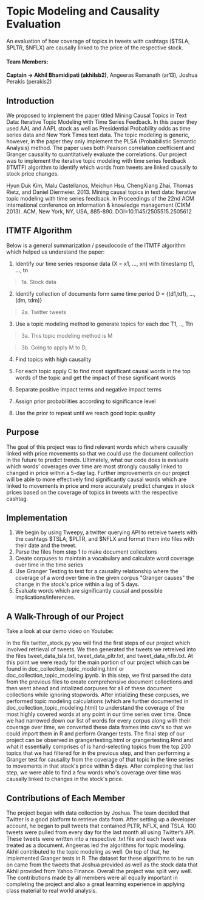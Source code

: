 # Topic Modeling and Causality Evaluation

An evaluation of how coverage of topics in tweets with cashtags ($TSLA, $PLTR, $NFLX) are causally linked to the price of the respective stock.

#### Team Members:

  **Captain -> Akhil Bhamidipati (akhilsb2)**,
  Angeeras Ramanath (ar13),
  Joshua Perakis (perakis2)
  
## Introduction

We proposed to implement the paper titled Mining Causal Topics in Text Data: Iterative Topic Modeling with Time Series Feedback. In this paper they used AAL and AAPL stock as well as Presidential Probability odds as time series data and New York Times text data. The topic modeling is generic, however, in the paper they only implement the PLSA (Probabilistic Semantic Analysis) method. The paper uses both Pearson correlation coefficient and Granger causality to quantitatively evaluate the correlations. Our project was to implement the iterative topic modeling with time series feedback (ITMTF) algorithm to identify which words from tweets are linked causally to stock price changes.

Hyun Duk Kim, Malu Castellanos, Meichun Hsu, ChengXiang Zhai, Thomas Rietz, and Daniel Diermeier. 2013. Mining causal topics in text data: Iterative topic modeling with time series feedback. In Proceedings of the 22nd ACM international conference on information & knowledge management (CIKM 2013). ACM, New York, NY, USA, 885-890. DOI=10.1145/2505515.2505612

## ITMTF Algorithm

Below is a general summarization / pseudocode of the ITMTF algorithm which helped us understand the paper: 

1. Identify our time series response data (X = x1, ..., xn) with timestamp t1, ..., tn

> 1a. Stock data

2. Identify collection of documents form same time period D = {(d1,td1), ..., (dm, tdm)}
 
> 2a. Twitter tweets

3. Use a topic modeling method to generate topics for each doc  T1, .., Ttn
 
> 3a. This topic modeling method is M
 
> 3b. Going to apply M to D, 

4. Find topics with high causality

5. For each topic apply C to find most significant causal words in the top words of the topic and get the impact of these significant words

6. Separate positive impact terms and negative impact terms

7. Assign prior probabilities according to significance level

8. Use the prior to repeat until we reach good topic quality

## Purpose

The goal of this project was to find relevant words which where causally linked with price movements so that we could use the document collection in the future to predict trends. Ultimately, what our code does is evaluate which words' coverages over time are most strongly causally linked to changed in price within a 5-day lag. Further improvements on our project will be able to more effectively find significantly causal words which are linked to movements in price and more accurately predict changes in stock prices based on the coverage of topics in tweets with the respective cashtag. 

## Implementation

1. We begin by using Tweepy, a twitter querying API to retreive tweets with the cashtags $TSLA, $PLTR, and $NFLX and format them into files with their date and the tweet.
2. Parse the files from step 1 to make document collections
3. Create corpuses to maintain a vocabulary and calculate word coverage over time in the time series
4. Use Granger Testing to test for a causality relationship where the coverage of a word over time in the given corpus "Granger causes" the change in the stock's price within a lag of 5 days.
5. Evaluate words which are significantly causal and possible implications/inferences.

## A Walk-Through of our Project

Take a look at our demo video on Youtube: 

In the file twitter_stock.py you will find the first steps of our project which involved retrieval of tweets. We then generated the tweets we retreived into the files tweet_data_tsla.txt, tweet_data_pltr.txt, and tweet_data_nflx.txt. At this point we were ready for the main portion of our project which can be found in doc_collection_topic_modeling.html or doc_collection_topic_modeling.ipynb. In this step, we first parsed the data from the previous files to create comprehensive document collections and then went ahead and intialized corpuses for all of these document collections while ignoring stopwords. After intializing these corpuses, we performed topic modeling calculations (which are further documented in doc_collection_topic_modeling.html) to understand the coverage of the most highly covered words at any point in our time series over time. Once we had narrowed down our list of words for every corpus along with their coverage over time, we converted these data frames into csv's so that we could import them in R and perform Granger tests. The final step of our project can be observed in grangertesting.html or grangertesting.Rmd and what it essentially comprises of is hand-selecting topics from the top 200 topics that we had filtered for in the previous step, and then performing a Granger test for causality from the coverage of that topic in the time series to movements in that stock's price within 5 days. After completing that last step, we were able to find a few words who's coverage over time was causally linked to changes in the stock's price.

## Contributions of Each Member

The project began with data collection by Joshua. The team decided that Twitter is a good platform to retrieve data from. After setting up a developer account, he began to pull tweets that contained PLTR, NFLX, and TSLA. 100 tweets were pulled from every day for the last month all using Twitter’s API. These tweets were written into a respective .txt file and each tweet was treated as a document. Angeeras led the algorithms for topic modeling. Akhil contributed to the topic modeling as well. On top of that, he implemented Granger tests in R. The dataset for these algorithms to be run on came from the tweets that Joshua provided as well as the stock data that Akhil provided from Yahoo Finance. Overall the project was split very well. The contributions made by all members were all equally important in completing the project and also a great learning experience in applying class material to real world analysis.



